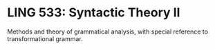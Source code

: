 # LING 533: Syntactic Theory II

Methods and theory of grammatical analysis, with special reference to transformational grammar.